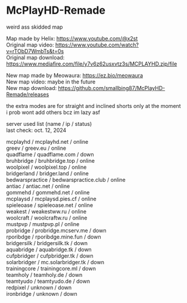 # McPlayHD-Remade
weird ass skidded map   

Map made by Helix: https://www.youtube.com/@x2st   
Original map video: https://www.youtube.com/watch?v=rTObD7WmbTs&t=0s   
Original map download: https://www.mediafire.com/file/y7v6z62usxvtz3s/MCPLAYHD.zip/file   

New map made by Meowaura: https://ez.bio/meowaura   
New map video: maybe in the future   
New map download: https://github.com/smallbing87/McPlayHD-Remade/releases   

the extra modes are for straight and inclined shorts only at the moment   
i prob wont add others bcz im lazy asf   

server used list (name / ip / status)   
last check: oct. 12, 2024

mcplayhd / mcplayhd.net / online   
greev / greev.eu / online   
quadflame / quadflame.com / down   
bruhbridge / bruhbridge.top / online   
woolpixel / woolpixel.top / online   
bridgerland / bridger.land / online   
bedwarspractice / bedwarspractice.club / online   
antiac / antiac.net / online   
gommehd / gommehd.net / online   
mcplaysd / mcplaysd.pies.cf / online   
spieleoase / spieleoase.net / online   
weakest / weakestww.ru / online   
woolcraft / woolcraftw.ru / online   
mustpvp / mustpvp.pl / online   
probridge / probridge.mcserv.me / down  
rporibdge / rporibdge.mine.fun / down   
bridgersilk / bridgersilk.tk / down   
aquabridge / aquabridge.tk / down   
cufpbridger / cufpbridger.tk / down   
solarbridger / mc.solarbridger.tk / down   
trainingcore / trainingcore.ml / down  
teamholy / teamholy.de / down   
teamtyudo / teamtyudo.de / down    
redpixel / unknown / down   
ironbridge / unknown / down   
